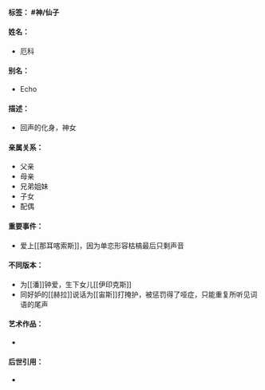 #### 标签： #神/仙子
#### 姓名：
- 厄科
#### 别名：
- Echo
#### 描述：
- 回声的化身，神女
#### 亲属关系：
- 父亲
- 母亲
- 兄弟姐妹
- 子女
- 配偶
#### 重要事件：
- 爱上[[那耳喀索斯]]，因为单恋形容枯槁最后只剩声音
#### 不同版本：
- 为[[潘]]钟爱，生下女儿[[伊印克斯]]
- 同好妒的[[赫拉]]说话为[[宙斯]]打掩护，被惩罚得了哑症，只能重复所听见词语的尾声
#### 艺术作品：
- 
#### 后世引用：
- 